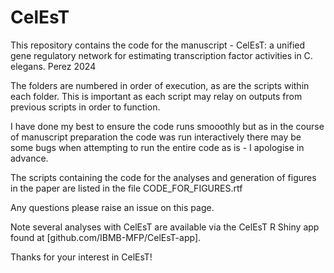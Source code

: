 # CelEsT
This repository contains the code for the manuscript - CelEsT: a unified gene regulatory network for estimating transcription factor activities in C. elegans. Perez 2024

The folders are numbered in order of execution, as are the scripts within each folder. This is important as each script may relay on outputs from previous scripts in order to function.

I have done my best to ensure the code runs smooothly but as in the course of manuscript preparation the code was run interactively there may be some bugs when attempting to run the entire code as is - I apologise in advance.

The scripts containing the code for the analyses and generation of figures in the paper are listed in the file CODE_FOR_FIGURES.rtf

Any questions please raise an issue on this page.

Note several analyses with CelEsT are available via the CelEsT R Shiny app found at [github.com/IBMB-MFP/CelEsT-app].

Thanks for your interest in CelEsT!
